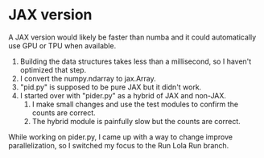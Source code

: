 # JAX version

A JAX version would likely be faster than numba and it could automatically use GPU or TPU when available.

1. Building the data structures takes less than a millisecond, so I haven't optimized that step.
2. I convert the numpy.ndarray to jax.Array.
3. "pid.py" is supposed to be pure JAX but it didn't work.
4. I started over with "pider.py" as a hybrid of JAX and non-JAX.
   1. I make small changes and use the test modules to confirm the counts are correct.
   2. The hybrid module is painfully slow but the counts are correct.

While working on pider.py, I came up with a way to change improve parallelization, so I switched my focus to the Run Lola Run branch.
